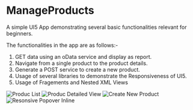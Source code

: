 # ManageProducts
A simple UI5 App demonstrating several basic functionalities relevant for beginners. 

The functionalities in the app are as follows:-
1.	GET data using an oData service and display as report.
2.	Navigate from a single product to the product details.
3.	Generate a POST service to create a new product.
4.	Usage of several libraries to demonstrate the Responsiveness of UI5. 
5.	Usage of Fragements and Nested XML Views

![Produc List](ManageProducts/Screenshots/productSet.png)
![Produc Detailed View](Screenshots/product.png)
![Create New Product](Screenshots/createProduct.png)
![Resonsive Popover Inline](Screenshots/ResponsivePopover.png)
